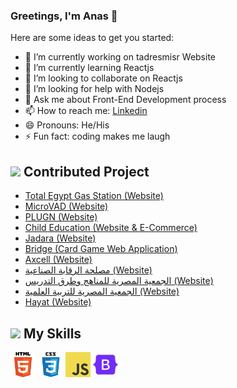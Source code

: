 ### Greetings, I'm Anas 👋


Here are some ideas to get you started:

- 🔭 I’m currently working on tadresmisr Website
- 🌱 I’m currently learning Reactjs
- 👯 I’m looking to collaborate on Reactjs
- 🤔 I’m looking for help with Nodejs
- 💬 Ask me about Front-End Development process
- 📫 How to reach me: [Linkedin](https://www.linkedin.com/in/anas-tariq-15b569113/)
- 😄 Pronouns: He/His
- ⚡ Fun fact: coding makes me laugh

<h2><img width="20" src="https://github.githubassets.com/images/icons/emoji/unicode/1f4bb.png"> Contributed Project</h2>
<ul>
  <li><a href="https://www.total.eg/">Total Egypt Gas Station (Website)</a></li>
  <li><a href="https://www.microvad.com/">MicroVAD (Website)</a></li>
  <li><a href="https://plugn.xyz/">PLUGN (Website)</a></li>
  <li><a href="https://childeducation-co.com/">Child Education (Website & E-Commerce)</a></li>
  <li><a href="http://www.jadaraco.com/">Jadara (Website)</a></li>
  <li><a href="http://www.bridgespirit.com:1234/client/">Bridge (Card Game Web Application)</a></li>
  <li><a href="https://www.axcellservice.com/">Axcell (Website)</a></li>
  <li><a href="http://ica.gov.eg/">مصلحة الرقابة الصناعية (Website)</a></li>
  <li><a href="https://www.tadresmisr.com/">الجمعية المصرية للمناهج وطرق التدريس (Website)</a></li>
  <li><a href="http://ease-edu.com/">الجمعية المصرية للتربية العلمية (Website)</a></li>
  <li><a href="https://www.hayateg.com/">Hayat (Website)</a></li>
</ul>

<h2> <img width="20" src="https://github.githubassets.com/images/icons/emoji/unicode/1f6e0.png"> My Skills</h2>
<code><img width="40" src="https://raw.githubusercontent.com/github/explore/80688e429a7d4ef2fca1e82350fe8e3517d3494d/topics/html/html.png"></code>
<code><img width="40" src="https://raw.githubusercontent.com/github/explore/80688e429a7d4ef2fca1e82350fe8e3517d3494d/topics/css/css.png"></code>
<code><img width="40" src="https://raw.githubusercontent.com/github/explore/80688e429a7d4ef2fca1e82350fe8e3517d3494d/topics/javascript/javascript.png"></code>
<code><img width="40" src="https://raw.githubusercontent.com/devicons/devicon/master/icons/bootstrap/bootstrap-plain.svg"></code>
